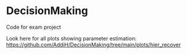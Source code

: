 # DecisionMaking
Code for exam project

Look here for all plots showing parameter estimation: https://github.com/AddiH/DecisionMaking/tree/main/plots/hier_recover
